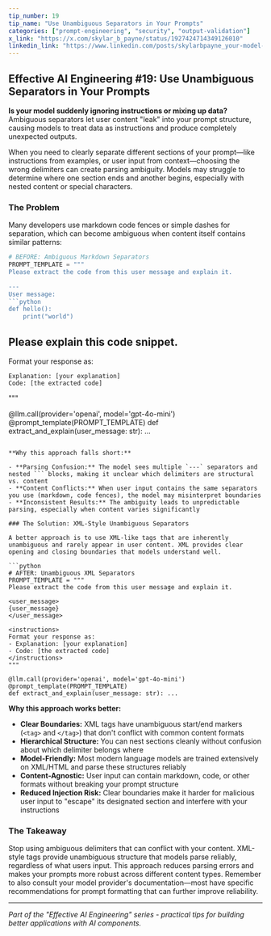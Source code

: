```yaml
---
tip_number: 19
tip_name: "Use Unambiguous Separators in Your Prompts"
categories: ["prompt-engineering", "security", "output-validation"]
x_link: "https://x.com/skylar_b_payne/status/1927424714349126010"
linkedin_link: "https://www.linkedin.com/posts/skylarbpayne_your-model-is-ignoring-or-mixing-up-instructions-activity-7333190617092530176-5cIA?utm_source=share&utm_medium=member_desktop&rcm=ACoAABKpCf4BI_Yx2u7h66sgi5z1NF3aEYFHgps"
---
```


## Effective AI Engineering #19: Use Unambiguous Separators in Your Prompts

**Is your model suddenly ignoring instructions or mixing up data?** Ambiguous separators let user content "leak" into your prompt structure, causing models to treat data as instructions and produce completely unexpected outputs.

When you need to clearly separate different sections of your prompt—like instructions from examples, or user input from context—choosing the wrong delimiters can create parsing ambiguity. Models may struggle to determine where one section ends and another begins, especially with nested content or special characters.

### The Problem

Many developers use markdown code fences or simple dashes for separation, which can become ambiguous when content itself contains similar patterns:

```python
# BEFORE: Ambiguous Markdown Separators
PROMPT_TEMPLATE = """
Please extract the code from this user message and explain it.

---
User message:
```python
def hello():
    print("world")
```
Please explain this code snippet.
---

Format your response as:
```
Explanation: [your explanation]
Code: [the extracted code]
```
"""

@llm.call(provider='openai', model='gpt-4o-mini')
@prompt_template(PROMPT_TEMPLATE)
def extract_and_explain(user_message: str): ...
```

**Why this approach falls short:**

- **Parsing Confusion:** The model sees multiple `---` separators and nested ``` blocks, making it unclear which delimiters are structural vs. content
- **Content Conflicts:** When user input contains the same separators you use (markdown, code fences), the model may misinterpret boundaries
- **Inconsistent Results:** The ambiguity leads to unpredictable parsing, especially when content varies significantly

### The Solution: XML-Style Unambiguous Separators

A better approach is to use XML-like tags that are inherently unambiguous and rarely appear in user content. XML provides clear opening and closing boundaries that models understand well.

```python
# AFTER: Unambiguous XML Separators
PROMPT_TEMPLATE = """
Please extract the code from this user message and explain it.

<user_message>
{user_message}
</user_message>

<instructions>
Format your response as:
- Explanation: [your explanation]  
- Code: [the extracted code]
</instructions>
"""

@llm.call(provider='openai', model='gpt-4o-mini')
@prompt_template(PROMPT_TEMPLATE)
def extract_and_explain(user_message: str): ...
```

**Why this approach works better:**

- **Clear Boundaries:** XML tags have unambiguous start/end markers (`<tag>` and `</tag>`) that don't conflict with common content formats
- **Hierarchical Structure:** You can nest sections cleanly without confusion about which delimiter belongs where
- **Model-Friendly:** Most modern language models are trained extensively on XML/HTML and parse these structures reliably
- **Content-Agnostic:** User input can contain markdown, code, or other formats without breaking your prompt structure
- **Reduced Injection Risk:** Clear boundaries make it harder for malicious user input to "escape" its designated section and interfere with your instructions

### The Takeaway

Stop using ambiguous delimiters that can conflict with your content. XML-style tags provide unambiguous structure that models parse reliably, regardless of what users input. This approach reduces parsing errors and makes your prompts more robust across different content types. Remember to also consult your model provider's documentation—most have specific recommendations for prompt formatting that can further improve reliability.

---
*Part of the "Effective AI Engineering" series - practical tips for building better applications with AI components.*
